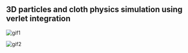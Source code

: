 ## 3D particles and cloth physics simulation using verlet integration

![gif1](https://github.com/burstsort/ClothSimulation/blob/master/scene.gif)

![gif2](https://github.com/burstsort/ClothSimulation/blob/master/flag.gif)
